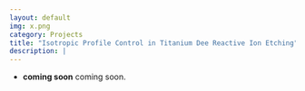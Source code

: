 ```yaml
---
layout: default
img: x.png
category: Projects
title: "Isotropic Profile Control in Titanium Dee Reactive Ion Etching"
description: |
---
```


* __coming soon__ coming soon.
